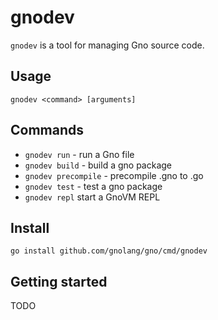 # gnodev

`gnodev` is a tool for managing Gno source code.

## Usage

`gnodev <command> [arguments]`

## Commands

* `gnodev run` - run a Gno file
* `gnodev build` - build a gno package
* `gnodev precompile` - precompile .gno to .go
* `gnodev test` - test a gno package
* `gnodev repl` start a GnoVM REPL

## Install

`go install github.com/gnolang/gno/cmd/gnodev`

## Getting started

TODO
